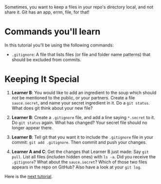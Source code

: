 Sometimes, you want to keep a files in your repo's directory local, and not share it. Git has an app, errm, file, for that!

# Commands you'll learn

In this tutorial you'll be using the following commands:
* `.gitignore`: A file that lists files (or file and folder name patterns) that should be excluded from commits.

# Keeping It Special

1. **Learner B**: You would like to add an ingredient to the soup which should _not_ be mentioned to the public, or your partners. Create a file `sauce.secret`, and name your secret ingredient in it. Do a `git status`. What does git think about your new file?

2. **Learner B**: Create a `.gitignore` file, and add a line saying `*.secret` to it. Do `git status` again. What has changed? Your secret file should no longer appear there.

3. **Learner B**: Tell git that you want it to include the `.gitignore` file in your commit: `git add .gitignore`. Then commit and push your changes.

4. **Learner A and C**: Get the changes that Learner B just made: Say `git pull`. List all files (includen hidden ones) with `ls -a`. Did you receive the `.gitignore`? What about the `sauce.secret`? Which of those two files appears in the repo on GitHub? Also have a look at your `git log`.

Here is the [next tutorial](05_backtothepast.md).

